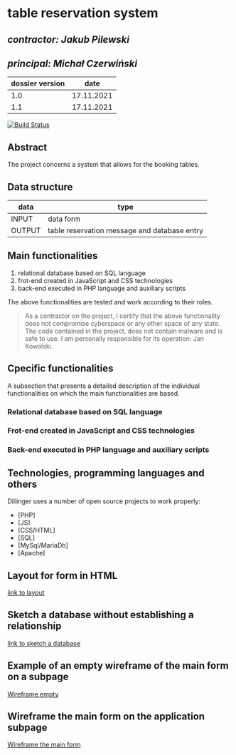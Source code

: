 # table reservation system

## _contractor: Jakub Pilewski_
## _principal: Michał Czerwiński_


| dossier version | date |
| ------ | ------ |
| 1.0 | 17.11.2021 |
| 1.1 | 17.11.2021 |

[![Build Status](https://travis-ci.org/joemccann/dillinger.svg?branch=master)](https://travis-ci.org/joemccann/dillinger)

## Abstract 
The project concerns a system that allows for the booking tables.

## Data structure

| data | type |
| ------ | ------ |
| INPUT | data form |
| OUTPUT | table reservation message and database entry |

## Main functionalities

1. relational database based on SQL language
1. frot-end created in JavaScript and CSS technologies
1. back-end executed in PHP language and auxiliary scripts

The above functionalities are tested and work according to their roles.

> As a contractor on the project, I certify that the above functionality 
> does not compromise cyberspace or any other space of any state. 
> The code contained in the project, does not contain malware and is safe to use. 
> I am personally responsible for its operation: Jan Kowalski.

## Cpecific functionalities

A subsection that presents a detailed description of the individual functionalities on which the main functionalities are based.

### Relational database based on SQL language

### Frot-end created in JavaScript and CSS technologies

### Back-end executed in PHP language and auxiliary scripts

## Technologies, programming languages and others

Dillinger uses a number of open source projects to work properly:

- [PHP]
- [JS]
- [CSS/HTML]
- [SQL]
- [MySql/MariaDb]
- [Apache]

## Layout for form in HTML

[link to layout][form]

## Sketch a database without establishing a relationship

[link to sketch a database][db]

## Example of an empty wireframe of the main form on a subpage

[Wireframe empty][wireframeExample]

## Wireframe the main form on the application subpage

[Wireframe the main form][wireframeMain]

 [form]:  https://github.com/Michal3456/4ati/blob/main/17/Sprites/Layout.jpg
 
 [db]: https://github.com/Michal3456/4ati/blob/main/17/Sprites/Diagram.jpg
 
 [wireframeExample]: https://github.com/Michal3456/4ati/blob/main/17/Sprites/wireframe%20subpage_simple.jpg
 
 [wireframeMain]: https://github.com/ViPeRx037/4ati/blob/main/17/Sprites/a_wireframe_subpage_with_the_main_application_form1.jpg
